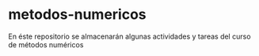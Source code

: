 # metodos-numericos
En éste repositorio se almacenarán algunas actividades y tareas del curso de métodos numéricos

